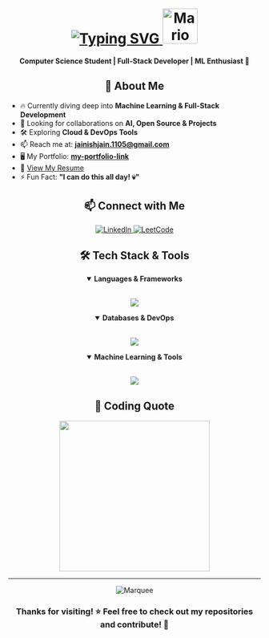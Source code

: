 <h1 align="center">
  <a href="https://git.io/typing-svg">
    <img src="https://readme-typing-svg.demolab.com?font=Poppins&weight=600&size=32&pause=1000&color=61DAFB&center=true&vCenter=true&random=false&width=600&height=100&lines=Hi+%F0%9F%91%8B%2C+Jainish+here!" alt="Typing SVG" />
  </a>
  <img alt="Mario Wave" src="https://emojis.slackmojis.com/emojis/images/1613942497/14160/mario_wave.gif?1613942497" width="70">
</h1>

<p align="center">
  <b>Computer Science Student | Full-Stack Developer | ML Enthusiast 🚀</b>
</p>

<div align="center">

## 🚀 About Me

</div>

- 🔥 Currently diving deep into **Machine Learning & Full-Stack Development**
- 🤝 Looking for collaborations on **AI, Open Source & Projects**
- 🛠️ Exploring **Cloud & DevOps Tools**
- 📫 Reach me at: **jainishjain.1105@gmail.com**
- 🖥️ My Portfolio: **[my-portfolio-link](https://jainishjain11.github.io/Portfolio/)**
- 📄 [View My Resume](https://your-resume-link)
- ⚡ Fun Fact: **"I can do this all day! 💀"**

<div align="center">

## 📫 Connect with Me

</div>

<p align="center">
  <a href="https://www.linkedin.com/in/jainish-jain-7364a228a/" target="_blank">
    <img src="https://img.shields.io/badge/LinkedIn-0077B5?style=for-the-badge&logo=linkedin&logoColor=white" alt="LinkedIn"/>
  </a>

  <a href="https://www.leetcode.com/" target="_blank">
    <img src="https://img.shields.io/badge/LeetCode-FFA116?style=for-the-badge&logo=leetcode&logoColor=black" alt="LeetCode"/>
  </a>
</p>

<div align="center">

## 🛠️ Tech Stack & Tools

</div>

<details open>
  <summary align="center"><b>Languages & Frameworks</b></summary>
  <br>
  <p align="center">
    <img src="https://skillicons.dev/icons?i=python,cpp,java,javascript,typescript,react,nextjs,nodejs,express,tailwind" />
  </p>
</details>

<details open>
  <summary align="center"><b>Databases & DevOps</b></summary>
  <br>
  <p align="center">
    <img src="https://skillicons.dev/icons?i=mysql,postgresql,mongodb,docker,aws,firebase,git,github,linux,bash" />
  </p>
</details>

<details open>
  <summary align="center"><b>Machine Learning & Tools</b></summary>
  <br>
  <p align="center">
    <img src="https://skillicons.dev/icons?i=tensorflow,pytorch,flask,figma,vscode,postman,graphql" />
  </p>
</details>

<div align="center">


## 🎯 Coding Quote
<img width="300" src="https://media.giphy.com/media/E8OyB7fmX9XSo/giphy.gif" />
<br>
</div>

<hr>

<div align="center">
  <img src="https://raw.githubusercontent.com/BrunnerLivio/brunnerlivio/master/images/marquee.svg" alt="Marquee" />
  <h3>Thanks for visiting! ⭐ Feel free to check out my repositories and contribute! 🚀</h3>
</div>


<!---
jainishjain11/jainishjain11 is a ✨ special ✨ repository because its `README.md` (this file) appears on your GitHub profile.
You can click the Preview link to take a look at your changes.
--->
